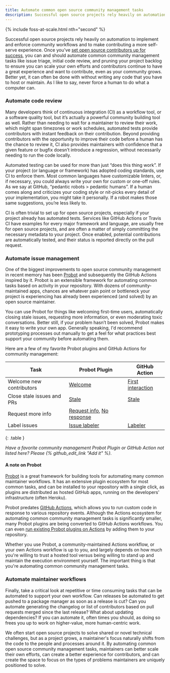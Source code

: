 ```yaml
---
title: Automate common open source community management tasks
description: Successful open source projects rely heavily on automation to implement and enforce community workflows and to make contributing a more self-serve experience.
---
```


{% include foss-at-scale.html nth="second" %}

Successful open source projects rely heavily on automation to implement and enforce community workflows and to make contributing a more self-serve experience. Once you've [set open source contributors up for success](https://ben.balter.com/2020/05/15/set-open-source-contributors-up-for-success/), you can and should automate common community management tasks like issue triage, initial code review, and pruning your project backlog to ensure you can scale your own efforts and contributors continue to have a great experience and want to contribute, even as your community grows. Better yet, it can often be done with without writing any code that you have to host or maintain. As I like to say, never force a human to do what a computer can.

### Automate code review

Many developers think of continuous integration (CI) as a workflow tool, or a software quality tool, but it’s actually a powerful community building tool as well. Rather than needing to wait for a maintainer to review their work, which might span timezones or work schedules, automated tests provide contributors with instant feedback on their contribution. Beyond providing contributors with the opportunity to improve their code before a human has the chance to review it, CI also provides maintainers with confidence that a given feature or bugfix doesn’t introduce a regression, without necessarily needing to run the code locally.

Automated testing can be used for more than just “does this thing work”. If your project (or language or framework) has adopted coding standards, use CI to enforce them. Most common languages have customizable linters, or, if necessary, you could always write your own for custom or one-off rules. As we say at GitHub, “pedantic robots > pedantic humans”. If a human comes along and criticizes your coding style or nit-picks every detail of your implementation, you might take it personally. If a robot makes those same suggestions, you’re less likely to.

CI is often trivial to set up for open source projects, especially if your project already has automated tests. Services like GitHub Actions or Travis CI have examples for every major framework and language, are usually free for open source projects, and are often a matter of simply committing the necessary metadata to your project. Once enabled, potential contributions are automatically tested, and their status is reported directly on the pull request.

### Automate issue management

One of the biggest improvements to open source community management in recent memory has been [Probot](https://probot.github.io) and subsequently the GitHub Actions inspired by it. Probot is an extensible framework for automating common tasks based on activity in your repository. With dozens of community-maintained apps, chances are whatever pain point or bottleneck your project is experiencing has already been experienced (and solved) by an open source maintainer.

You can use Probot for things like welcoming first-time users, automatically closing stale issues, requesting more information, or even moderating toxic conversations. Better still, if your problem hasn’t been solved, Probot makes it easy to write your own app. Generally speaking, I'd recommend prototyping processes out manually to get a feel for what practices best support your community before automating them.

Here are a few of my favorite Probot plugins and GitHub Actions for community management:

| Task                       | Probot Plugin                                                                                                          | GitHub Action                                                     |
| -------------------------- | ---------------------------------------------------------------------------------------------------------------------- | ----------------------------------------------------------------- |
| Welcome new contributors   | [Welcome](https://probot.github.io/apps/welcome/)                                                                      | [First interaction](https://github.com/actions/first-interaction) |
| Close stale issues and PRs | [Stale](https://probot.github.io/apps/stale/)                                                                          | [Stale](https://github.com/actions/stale)                         |
| Request more info          | [Request info](https://probot.github.io/apps/request-info/), [No response](https://probot.github.io/apps/no-response/) |                                                                   |
| Label issues               | [Issue labeler](https://probot.github.io/apps/issuelabeler/)                                                           | [Labeler](https://github.com/actions/labeler)                     |
{: .table }

*Have a favorite community management Probot Plugin or GitHub Action not listed here? Please {% github_edit_link "Add it" %}.*

#### A note on Probot

[Probot](https://probot.github.io/) is a great framework for building tools for automating many common maintainer workflows. It has an extensive plugin ecosystem for most common tasks, and can be installed to your repository with a single click, as plugins are distributed as hosted GitHub apps, running on the developers' infrastructure (often Heroku).

Probot predates [GitHub Actions](https://github.com/features/actions), which allows you to run custom code in response to various repository events. Although the Actions ecosystem for automating common community management tasks is significantly smaller, many Probot plugins are being converted to GitHub Actions workflows. You can even [run existing Probot plugins on Actions](https://github.com/probot/actions-adapter) by adding them to your repository.

Whether you use Probot, a community-maintained Actions workflow, or your own Actions workflow is up to you, and largely depends on how much you're willing to trust a hosted tool versus being willing to stand up and maintain the execution environment yourself. The important thing is that you're automating common community management tasks.

### Automate maintainer workflows

Finally, take a critical look at repetitive or time consuming tasks that can be automated to support your own workflow. Can releases be automated to get pushed to a package manager as soon as a release is cut? Can you automate generating the changelog or list of contributors based on pull requests merged since the last release? What about updating dependencies? If you can automate it, often times you should, as doing so frees you up to work on higher-value, more human-centric work.

We often start open source projects to solve shared or novel technical challenges, but as a project grows, a maintainer's focus naturally shifts from the code to the people and processes around it. By automating common open source community management tasks, maintainers can better scale their own efforts, can create a better experience for contributors, and can create the space to focus on the types of problems maintainers are uniquely positioned to solve.
